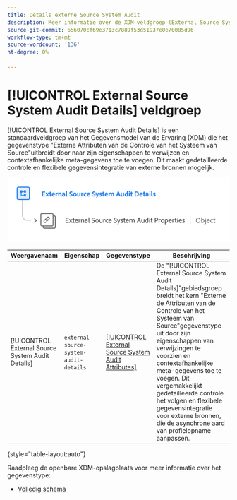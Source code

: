 ```yaml
---
title: Details externe Source System Audit
description: Meer informatie over de XDM-veldgroep (External Source System Audit Details Experience Data Model).
source-git-commit: 656070cf69e3713c7889f53d51937e0e70085d96
workflow-type: tm+mt
source-wordcount: '136'
ht-degree: 0%

---
```


# [!UICONTROL External Source System Audit Details] veldgroep

[!UICONTROL External Source System Audit Details] is een standaardveldgroep van het Gegevensmodel van de Ervaring (XDM) die het gegevenstype &quot;Externe Attributen van de Controle van het Systeem van Source&quot;uitbreidt door naar zijn eigenschappen te verwijzen en contextafhankelijke meta-gegevens toe te voegen. Dit maakt gedetailleerde controle en flexibele gegevensintegratie van externe bronnen mogelijk.

![&#x200B; het schemadiagram van A van de Externe het gebiedsgroep van de Details van de Controle van het Systeem van Source.](../../images/field-groups/shared/external-source-system-audit-details.png)

| Weergavenaam | Eigenschap | Gegevenstype | Beschrijving |
| -------------------------------------------------| ---------------------------------------- | --------- | --- |
| [!UICONTROL External Source System Audit Details] | `external-source-system-audit-details` | [[!UICONTROL External Source System Audit Attributes]](../../data-types/external-source-system-audit-attributes.md) | De &quot;[!UICONTROL External Source System Audit Details]&quot;gebiedsgroep breidt het kern &quot;Externe de Attributen van de Controle van het Systeem van Source&quot;gegevenstype uit door zijn eigenschappen van verwijzingen te voorzien en contextafhankelijke meta-gegevens toe te voegen. Dit vergemakkelijkt gedetailleerde controle het volgen en flexibele gegevensintegratie voor externe bronnen, die de asynchrone aard van profielopname aanpassen. |

{style="table-layout:auto"}

Raadpleeg de openbare XDM-opslagplaats voor meer informatie over het gegevenstype:

* [&#x200B; Volledig schema &#x200B;](https://github.com/adobe/xdm/blob/master/docs/reference/fieldgroups/shared/external-source-system-audit-details.schema.json)
